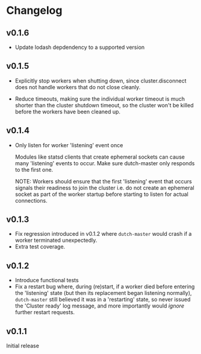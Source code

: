 # Changelog

## v0.1.6

* Update lodash depdendency to a supported version

## v0.1.5

* Explicitly stop workers when shutting down, since cluster.disconnect does not handle workers that do not close cleanly.

* Reduce timeouts, making sure the individual worker timeout is much shorter than the cluster shutdown timeout, so the cluster won't be killed before the workers have been cleaned up.

## v0.1.4

* Only listen for worker 'listening' event once

  Modules like statsd clients that create ephemeral sockets
  can cause many 'listening' events to occur. Make sure dutch-master
  only responds to the first one.

  NOTE: Workers should ensure that the first 'listening' event that occurs
  signals their readiness to join the cluster i.e. do not create an
  ephemeral socket as part of the worker startup before starting to
  listen for actual connections.

## v0.1.3

* Fix regression introduced in v0.1.2 where `dutch-master` would crash if a worker terminated unexpectedly.
* Extra test coverage.

## v0.1.2

* Introduce functional tests
* Fix a restart bug where, during (re)start, if a worker died before entering the 'listening' state (but then its replacement began listening normally), `dutch-master` still believed it was in a 'restarting' state, so never issued the 'Cluster ready' log message, and more importantly would *ignore* further restart requests.

## v0.1.1

Initial release
